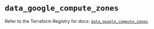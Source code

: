 # `data_google_compute_zones`

Refer to the Terraform Registry for docs: [`data_google_compute_zones`](https://registry.terraform.io/providers/hashicorp/google/6.6.0/docs/data-sources/compute_zones).
